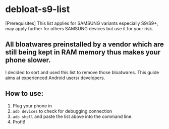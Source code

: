 # debloat-s9-list
[Prerequisites]
This list applies for SAMSUNG variants especially S9/S9+, may apply further for others SAMSUNG devices but use it for your risk.

## All bloatwares preinstalled by a vendor which are still being kept in RAM memory thus makes your phone slower. 
I decided to sort and used this list to remove those bloatwares. This guide aims at experienced Android users/ developers. 
## How to use:
1. Plug your phone in
2. `adb devices` to check for debugging connection
3. `adb shell` and paste the list above into the command line.
4. Profit!
